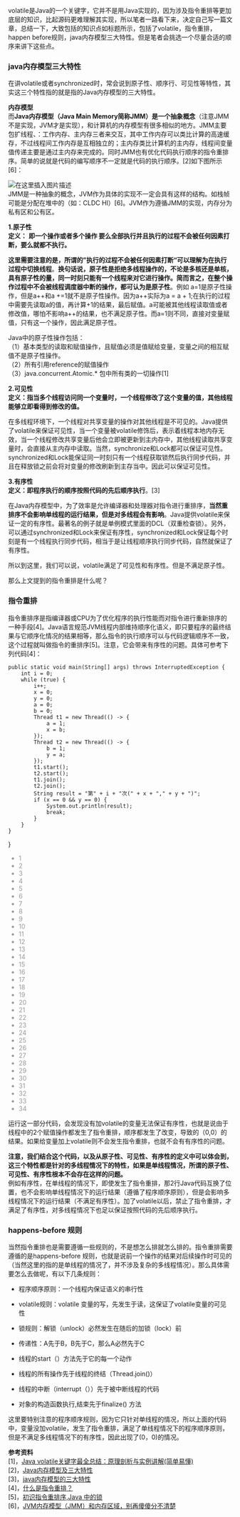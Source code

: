 <div id="article_content" class="article_content clearfix">
        <link rel="stylesheet" href="https://csdnimg.cn/release/blogv2/dist/mdeditor/css/editerView/kdoc_html_views-1a98987dfd.css">
        <link rel="stylesheet" href="https://csdnimg.cn/release/blogv2/dist/mdeditor/css/editerView/ck_htmledit_views-dc4a025e85.css">
                <div id="content_views" class="markdown_views prism-atom-one-light">
                    <svg xmlns="http://www.w3.org/2000/svg" style="display: none;">
                        <path stroke-linecap="round" d="M5,0 0,2.5 5,5z" id="raphael-marker-block" style="-webkit-tap-highlight-color: rgba(0, 0, 0, 0);"></path>
                    </svg>
                    <p>volatile是Java的一个关键字，它并不是用Java实现的，因为涉及指令重排等更加底层的知识，比起源码更难理解其实现，所以笔者一路看下来，决定自己写一篇文章，总结一下，大致包括的知识点如标题所示，包括了volatile，指令重排，happen before规则，java内存模型三大特性。但是笔者会挑选一个尽量合适的顺序来讲下这些点。</p> 
<h3><a name="t0"></a><a id="java_2"></a>java内存模型三大特性</h3> 
<p>在讲volatile或者synchronized时，常会说到原子性、顺序行、可见性等特性，其实这三个特性指的就是指的Java内存模型的三大特性。</p> 
<p><strong>内存模型</strong><br> 而<strong>Java内存模型（Java Main Memory简称JMM）<strong>是一个</strong>抽象概念</strong>（注意JMM不是实现，JVM才是实现），和计算机的内存模型有很多相似的地方。JMM主要包扩线程、：工作内存、主内存三者来交互，其中工作内存可以类比计算的高速缓存，不过线程间工作内存是互相独立的；主内存类比计算机的主内存，线程间变量值传递主要是通过主内存来完成的。同时JMM也有优化代码执行顺序的指令重排序。简单的说就是代码的编写顺序不一定就是代码的执行顺序。[2]如下图所示[6]：</p> 
<p><img src="https://img-blog.csdnimg.cn/c21c497c214d4417bcf1bac0afd3d1d0.png" alt="在这里插入图片描述"><br> JMM是一种抽象的概念，JVM作为具体的实现不一定会具有这样的结构。如栈帧可能是分配在堆中的（如：CLDC HI）[6]。JVM作为遵循JMM的实现，内存分为私有区和公有区。</p> 
<p><strong>1.原子性</strong><br> <strong>定义：</strong> <strong>即一个操作或者多个操作 要么全部执行并且执行的过程不会被任何因素打断，要么就都不执行。</strong></p> 
<p><strong>这里需要注意的是，所谓的”执行的过程不会被任何因素打断“可以理解为在执行过程中切换线程</strong>。<strong>换句话说，原子性是拒绝多线程操作的，不论是多核还是单核，具有原子性的量，同一时刻只能有一个线程来对它进行操作。简而言之，在整个操作过程中不会被线程调度器中断的操作，都可认为是原子性</strong>。例如 a=1是原子性操作，但是a++和a +=1就不是原子性操作。因为a++实际为a = a + 1;在执行的过程中需要先读取a的值，再计算+1的结果，最后赋值。a可能被其他线程读取值或者修改值，哪怕不影响a++的结果，也不满足原子性。而a=1则不同，直接对变量赋值，只有这一个操作，因此满足原子性。</p> 
<p>Java中的原子性操作包括：<br> （1）基本类型的读取和赋值操作，且赋值必须是值赋给变量，变量之间的相互赋值不是原子性操作。<br> （2）所有引用reference的赋值操作<br> （3）java.concurrent.Atomic.* 包中所有类的一切操作[1]</p> 
<p><strong>2.可见性</strong><br> <strong>定义：指当多个线程访问同一个变量时，一个线程修改了这个变量的值，其他线程能够立即看得到修改的值。</strong></p> 
<p>在多线程环境下，一个线程对共享变量的操作对其他线程是不可见的。Java提供了volatile来保证可见性，当一个变量被volatile修饰后，表示着线程本地内存无效，当一个线程修改共享变量后他会立即被更新到主内存中，其他线程读取共享变量时，会直接从主内存中读取。当然，synchronize和Lock都可以保证可见性。synchronized和Lock能保证同一时刻只有一个线程获取锁然后执行同步代码，并且在释放锁之前会将对变量的修改刷新到主存当中。因此可以保证可见性。</p> 
<p><strong>3.有序性</strong><br> <strong>定义：即程序执行的顺序按照代码的先后顺序执行</strong>。[3]</p> 
<p>在Java内存模型中，为了效率是允许编译器和处理器对指令进行重排序，<strong>当然重排序不会影响单线程的运行结果，但是对多线程会有影响</strong>。Java提供volatile来保证一定的有序性。最著名的例子就是单例模式里面的DCL（双重检查锁）。另外，可以通过synchronized和Lock来保证有序性，synchronized和Lock保证每个时刻是有一个线程执行同步代码，相当于是让线程顺序执行同步代码，自然就保证了有序性。</p> 
<p>所以到这里，我们可以说，volatile满足了可见性和有序性。但是不满足原子性。</p> 
<p>那么上文提到的指令重排是什么呢？</p> 
<h3><a name="t1"></a><a id="_38"></a>指令重排</h3> 
<p>指令重排序是指编译器或CPU为了优化程序的执行性能而对指令进行重新排序的一种手段[4]。Java语言规范JVM线程内部维持顺序化语义，即只要程序的最终结果与它顺序化情况的结果相等，那么指令的执行顺序可以与代码逻辑顺序不一致，这个过程就叫做指令的重排序[5]。注意，它会带来有序性的问题。具体可参考下列代码[4]：</p> 

    public static void main(String[] args) throws InterruptedException {
        int i = 0;
        while (true) {
            i++;
            x = 0;
            y = 0;
            a = 0;
            b = 0;
            Thread t1 = new Thread(() -> {
                a = 1;
                x = b;
            });
            Thread t2 = new Thread(() -> {
                b = 1;
                y = a;
            });
            t1.start();
            t2.start();
            t1.join();
            t2.join();
            String result = "第" + i + "次(" + x + "," + y + ")";
            if (x == 0 && y == 0) {
                System.out.println(result);
                break;
            }
        }
    }
}

<div class="hljs-button {2}" data-title="复制"></div></code><ul class="pre-numbering" style=""><li style="color: rgb(153, 153, 153);">1</li><li style="color: rgb(153, 153, 153);">2</li><li style="color: rgb(153, 153, 153);">3</li><li style="color: rgb(153, 153, 153);">4</li><li style="color: rgb(153, 153, 153);">5</li><li style="color: rgb(153, 153, 153);">6</li><li style="color: rgb(153, 153, 153);">7</li><li style="color: rgb(153, 153, 153);">8</li><li style="color: rgb(153, 153, 153);">9</li><li style="color: rgb(153, 153, 153);">10</li><li style="color: rgb(153, 153, 153);">11</li><li style="color: rgb(153, 153, 153);">12</li><li style="color: rgb(153, 153, 153);">13</li><li style="color: rgb(153, 153, 153);">14</li><li style="color: rgb(153, 153, 153);">15</li><li style="color: rgb(153, 153, 153);">16</li><li style="color: rgb(153, 153, 153);">17</li><li style="color: rgb(153, 153, 153);">18</li><li style="color: rgb(153, 153, 153);">19</li><li style="color: rgb(153, 153, 153);">20</li><li style="color: rgb(153, 153, 153);">21</li><li style="color: rgb(153, 153, 153);">22</li><li style="color: rgb(153, 153, 153);">23</li><li style="color: rgb(153, 153, 153);">24</li><li style="color: rgb(153, 153, 153);">25</li><li style="color: rgb(153, 153, 153);">26</li><li style="color: rgb(153, 153, 153);">27</li><li style="color: rgb(153, 153, 153);">28</li><li style="color: rgb(153, 153, 153);">29</li><li style="color: rgb(153, 153, 153);">30</li><li style="color: rgb(153, 153, 153);">31</li><li style="color: rgb(153, 153, 153);">32</li><li style="color: rgb(153, 153, 153);">33</li><li style="color: rgb(153, 153, 153);">34</li></ul></pre> 
<p>运行这一部分代码，会发现没有加volatile的变量无法保证有序性，也就是说由于线程中的2个赋值操作都发生了指令重排，顺序都发生了改变，导致的（0,0）的结果。如果给变量加上volatile则不会发生指令重排，也就不会有有序性的问题。</p> 
<p><strong>注意，我们结合这个代码，以及从原子性、可见性、有序性的定义中可以体会到，这三个特性都是针对的多线程情况下的特性，如果是单线程情况，所谓的原子性、可见性、有序性根本不会存在这样的问题。</strong><br> 例如有序性，在单线程的情况下，即使发生了指令重排，那2行Java代码互换了位置，也不会影响单线程情况下的运行结果（遵循了程序顺序原则），但是会影响多线程情况下的运行结果（不满足有序性）。加了volatile以后，禁止了指令重排，才满足了有序性，对多线程情况下也足以保证按照代码的先后顺序执行。</p> 
<h3><a name="t2"></a><a id="happensbefore__83"></a>happens-before 规则</h3> 
<p>当然指令重排也是需要遵循一些规则的，不是想怎么排就怎么排的。指令重排需要遵循的是happens-before 规则，也就是说前一个操作的结果对后续操作时可见的（当然这里的指的是单线程的情况了，并不涉及复杂的多线程情况）。那么具体需要怎么去做呢，有以下几条规则：</p> 
<ul><li> <p>程序顺序原则：一个线程内保证语义的串行性</p> </li><li> <p>volatile规则：volatile 变量的写，先发生于读，这保证了volatile变量的可见性</p> </li><li> <p>锁规则：解锁（unlock）必然发生在随后的加锁（lock）前</p> </li><li> <p>传递性：A先于B，B先于C，那么A必然先于C</p> </li><li> <p>线程的start（）方法先于它的每一个动作</p> </li><li> <p>线程的所有操作先于线程的终结（Thread.join()）</p> </li><li> <p>线程的中断（interrupt（））先于被中断线程的代码</p> </li><li> <p>对象的构造函数执行,结束先于finalize() 方法</p> </li></ul> 
<p>这里要特别注意的程序顺序规则，因为它只针对单线程的情况，所以上面的代码中，变量没加volatile，发生了指令重排，满足了单线程情况下的程序顺序原则，但是不满足多线程情况下的有序性，因此出现了(0，0)的情况。</p> 
<p><strong>参考资料</strong><br> [1]，<a href="https://blog.csdn.net/u012723673/article/details/80682208">Java volatile关键字最全总结：原理剖析与实例讲解(简单易懂)</a><br> [2]，<a href="https://blog.csdn.net/anyway8090/article/details/96641258">Java内存模型及三大特性</a><br> [3]，<a href="https://blog.csdn.net/u014344668/article/details/109599791">java内存模型的三大特性</a><br> [4]，<a href="https://www.cnblogs.com/zwtblog/p/15619334.html#:~:text=%E6%8C%87%E4%BB%A4%E9%87%8D%E6%8E%92%E5%BA%8F,%E6%98%AF%E6%8C%87%E7%BC%96%E8%AF%91%E5%99%A8%E6%88%96CPU%E4%B8%BA%E4%BA%86%E4%BC%98%E5%8C%96%E7%A8%8B%E5%BA%8F%E7%9A%84%E6%89%A7%E8%A1%8C%E6%80%A7%E8%83%BD%E8%80%8C%E5%AF%B9%E6%8C%87%E4%BB%A4%E8%BF%9B%E8%A1%8C%E9%87%8D%E6%96%B0%E6%8E%92%E5%BA%8F%E7%9A%84%E4%B8%80%E7%A7%8D%E6%89%8B%E6%AE%B5%EF%BC%8C%E9%87%8D%E6%8E%92%E5%BA%8F%E4%BC%9A%E5%B8%A6%E6%9D%A5%E5%8F%AF%E8%A7%81%E6%80%A7%E9%97%AE%E9%A2%98%EF%BC%8C%E6%89%80%E4%BB%A5%E5%9C%A8%E5%A4%9A%E7%BA%BF%E7%A8%8B%E5%BC%80%E5%8F%91%E4%B8%AD%E5%BF%85%E9%A1%BB%E8%A6%81%E5%85%B3%E6%B3%A8%E5%B9%B6%E8%A7%84%E9%81%BF%E9%87%8D%E6%8E%92%E5%BA%8F%E3%80%82">什么是指令重排？</a><br> [5]，<a href="https://www.cnblogs.com/lusaisai/p/12731593.html#:~:text=Java%E8%AF%AD%E8%A8%80%E8%A7%84%E8%8C%83,%E5%81%9A%E6%8C%87%E4%BB%A4%E7%9A%84%E9%87%8D%E6%8E%92%E5%BA%8F%E3%80%82">初识指令重排序,Java 中的锁</a><br> [6]，<a href="https://juejin.cn/post/6844904198337724430">JVM内存模型（JMM）和内存区域，别再傻傻分不清楚</a></p>
                </div><div><div></div></div>
                <link href="https://csdnimg.cn/release/blogv2/dist/mdeditor/css/editerView/markdown_views-98b95bb57c.css" rel="stylesheet">
                <link href="https://csdnimg.cn/release/blogv2/dist/mdeditor/css/style-c216769e99.css" rel="stylesheet">
        </div>